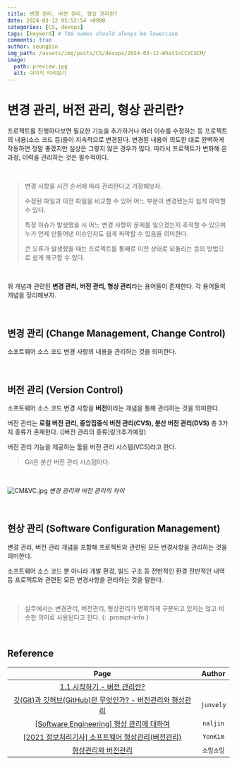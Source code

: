 ```yaml
---
title: 변경 관리, 버전 관리, 형상 관리란?
date: 2024-03-12 05:52:54 +0900
categories: [CS, devops]
tags: [keyword] # TAG names should always be lowercase
comments: true
author: seungbin
img_path: /assets/img/posts/CS/devops/2024-03-12-WhatIsCCVCSCM/
image:
  path: preview.jpg
  alt: 이미지 미리보기
---
```


# 변경 관리, 버전 관리, 형상 관리란?

프로젝트를 진행하다보면 필요한 기능을 추가하거나 여러 이슈를 수정하는 등 프로젝트의 내용(소스 코드 등)들이 지속적으로 변경된다. 변경된 내용이 의도한 대로 완벽하게 작동하면 정말 좋겠지만 실상은 그렇지 않은 경우가 많다. 따라서 프로젝트가 변화해 온 과정, 이력을 관리하는 것은 필수적이다.

<br>

> 변경 사항을 시간 순서에 따라 관리한다고 가정해보자.
>
> 수정된 파일과 이전 파일을 비교할 수 있어 어느 부분이 변경됐는지 쉽게 파악할 수 있다.
>
> 특정 이슈가 발생했을 시 어느 변경 사항이 문제를 일으켰는지 추적할 수 있으며 누가 언제 만들어낸 이슈인지도 쉽게 파악할 수 있음을 의미한다.
>
> 큰 오류가 발생했을 때는 프로젝트를 통째로 이전 상태로 되돌리는 등의 방법으로 쉽게 복구할 수 있다.

<br>

위 개념과 관련된 **변경 관리, 버전 관리, 형상 관리**라는 용어들이 존재한다. 각 용어들의 개념을 정리해보자.

<br>

## 변경 관리 (Change Management, Change Control)

소프트웨어 소스 코드 변경 사항의 내용을 관리하는 것을 의미한다.

<br>

## 버전 관리 (Version Control)

소프트웨어 소스 코드 변경 사항을 **버전**이라는 개념을 통해 관리하는 것을 의미한다.

버전 관리는 **로컬 버전 관리, 중앙집중식 버전 관리(CVS), 분산 버전 관리(DVS)** 총 3가지 종류가 존재한다. ([버전 관리의 종류]링크추가예정)

버전 관리 기능을 제공하는 툴을 버전 관리 시스템(VCS)라고 한다.

> Git은 분산 버전 관리 시스템이다.

<br>

![CM&VC.jpg](/CM&VC.jpg)
<em>변경 관리와 버전 관리의 차이</em>

<br>

## 현상 관리 (Software Configuration Management)

변경 관리, 버전 관리 개념을 포함해 프로젝트와 관련된 모든 변경사항을 관리하는 것을 의미한다.

소프트웨어 소스 코드 뿐 아니라 개발 환경, 빌드 구조 등 전반적인 환경 전반적인 내역 등 프로젝트와 관련된 모든 변경사항을 관리하는 것을 말한다.

<br>

> 실무에서는 변경관리, 버전관리, 형상관리가 명확하게 구분되고 있지는 않고 비슷한 의미로 사용된다고 한다.
{: .prompt-info }

<br>

## Reference

|                                                                                           Page                                                                                           |   Author   |
| :--------------------------------------------------------------------------------------------------------------------------------------------------------------------------------------: | :--------: |
|                   [1.1 시작하기 - 버전 관리란?](https://git-scm.com/book/ko/v2/%EC%8B%9C%EC%9E%91%ED%95%98%EA%B8%B0-%EB%B2%84%EC%A0%84-%EA%B4%80%EB%A6%AC%EB%9E%80%3F)                   |            |
|                                              [깃(Git)과 깃허브(GitHub)란 무엇인가? - 버전관리와 형상관리](https://junvelee.tistory.com/21)                                               | `junvely`  |
| [[Software Engineering] 형상 관리에 대하여](https://sujinnaljin.medium.com/software-engineering-%ED%98%95%EC%83%81-%EA%B4%80%EB%A6%AC%EC%97%90-%EB%8C%80%ED%95%98%EC%97%AC-932d14f6f341) |  `naljin`  |
|                                                    [[2021 정보처리기사] 소프트웨어 형상관리(버전관리)](https://y-oni.tistory.com/83)                                                     |  `YonKim`  |
|                                                                [형상관리와 버전관리](https://somingoose.tistory.com/148)                                                                 | `소밍소밍` |
